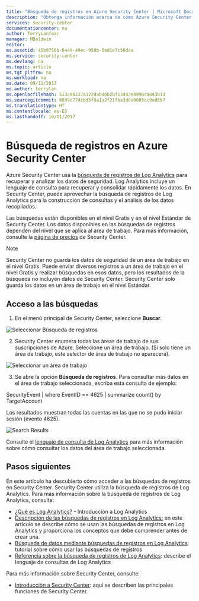 ```yaml
---
title: "Búsqueda de registros en Azure Security Center | Microsoft Docs"
description: "Obtenga información acerca de cómo Azure Security Center usa la búsqueda de registros de Log Analytics para recuperar y analizar los datos de seguridad."
services: security-center
documentationcenter: na
author: TerryLanfear
manager: MBaldwin
editor: 
ms.assetid: 45b9756b-6449-49ec-950b-5ed1e7c56daa
ms.service: security-center
ms.devlang: na
ms.topic: article
ms.tgt_pltfrm: na
ms.workload: na
ms.date: 09/11/2017
ms.author: terrylan
ms.openlocfilehash: 513c98237a322dabd6b2bf13443e8998ca843b1d
ms.sourcegitcommit: 6699c77dcbd5f8a1a2f21fba3d0a0005ac9ed6b7
ms.translationtype: HT
ms.contentlocale: es-ES
ms.lasthandoff: 10/11/2017
---
```

# <a name="azure-security-center-search"></a>Búsqueda de registros en Azure Security Center
Azure Security Center usa la [búsqueda de registros de Log Analytics](../log-analytics/log-analytics-log-searches.md) para recuperar y analizar los datos de seguridad. Log Analytics incluye un lenguaje de consulta para recuperar y consolidar rápidamente los datos. En Security Center, puede aprovechar la búsqueda de registros de Log Analytics para la construcción de consultas y el análisis de los datos recopilados.

Las búsquedas están disponibles en el nivel Gratis y en el nivel Estándar de Security Center.  Los datos disponibles en las búsquedas de registros dependen del nivel que se aplica al área de trabajo.  Para más información, consulte la [página de precios](../security-center/security-center-pricing.md) de Security Center.


> [!NOTE]
> Security Center no guarda los datos de seguridad de un área de trabajo en el nivel Gratis. Puede enviar diversos registros a un área de trabajo en el nivel Gratis y realizar búsquedas en esos datos, pero los resultados de la búsqueda no incluyen datos de Security Center. Security Center solo guarda los datos en un área de trabajo en el nivel Estándar.
>
>

## <a name="access-search"></a>Acceso a las búsquedas
1. En el menú principal de Security Center, seleccione **Buscar**.

  ![Seleccionar Búsqueda de registros][1]

2. Security Center enumera todas las áreas de trabajo de sus suscripciones de Azure. Seleccione un área de trabajo. (Si solo tiene un área de trabajo, este selector de área de trabajo no aparecerá).

  ![Seleccionar un área de trabajo][2]

3. Se abre la opción **Búsqueda de registros**. Para consultar más datos en el área de trabajo seleccionada, escriba esta consulta de ejemplo:

  SecurityEvent | where EventID == 4625 | summarize count() by TargetAccount

  Los resultados muestran todas las cuentas en las que no se pudo iniciar sesión (evento 4625).

  ![Search Results][3]

Consulte el [lenguaje de consulta de Log Analytics](../log-analytics/log-analytics-search-reference.md) para más información sobre cómo consultar los datos del área de trabajo seleccionada.

## <a name="next-steps"></a>Pasos siguientes
En este artículo ha descubierto cómo acceder a las búsquedas de registros en Security Center. Security Center utiliza la búsqueda de registros de Log Analytics. Para más información sobre la búsqueda de registros de Log Analytics, consulte:

- [¿Qué es Log Analytics?](../log-analytics/log-analytics-overview.md) - Introducción a Log Analytics
- [Descripción de las búsquedas de registros en Log Analytics:](../log-analytics/log-analytics-log-search-new.md) en este artículo se describe cómo se usan las búsquedas de registros en Log Analytics y proporciona los conceptos que debe comprender antes de crear una.
- [Búsqueda de datos mediante búsquedas de registros en Log Analytics](../log-analytics/log-analytics-log-searches.md): tutorial sobre cómo usar las búsquedas de registros
- [Referencia sobre la búsqueda de registros de Log Analytics](../log-analytics/log-analytics-search-reference.md): describe el lenguaje de consultas de Log Analytics

Para más información sobre Security Center, consulte:

- [Introducción a Security Center](security-center-intro.md): aquí se describen las principales funciones de Security Center.

<!--Image references-->
[1]: ./media/security-center-search/search.png
[2]: ./media/security-center-search/workspace-selector.png
[3]: ./media/security-center-search/log-search.png
